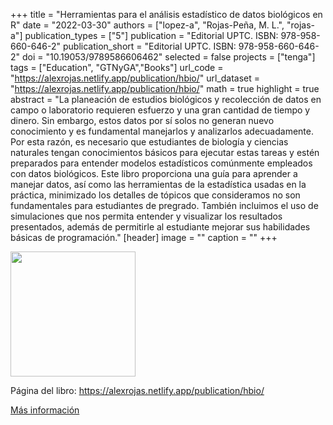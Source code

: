 +++
title = "Herramientas para el análisis estadístico de datos biológicos en R"
date = "2022-03-30"
authors = ["lopez-a", "Rojas-Peña, M. L.", "rojas-a"]
publication_types = ["5"]
publication = "Editorial UPTC. ISBN: 978-958-660-646-2"
publication_short = "Editorial UPTC. ISBN: 978-958-660-646-2"
doi = "10.19053/9789586606462"
selected = false
projects = ["tenga"]
tags = ["Education", "GTNyGA","Books"]
url_code = "https://alexrojas.netlify.app/publication/hbio/"
url_dataset = "https://alexrojas.netlify.app/publication/hbio/"
math = true
highlight = true
abstract = "La planeación de estudios biológicos y recolección de datos en campo o laboratorio requieren esfuerzo y una gran cantidad de tiempo y dinero. Sin embargo, estos datos por sí solos no generan nuevo conocimiento y es fundamental manejarlos y analizarlos adecuadamente. Por esta razón, es necesario que estudiantes de biología y ciencias naturales tengan conocimientos básicos para ejecutar estas tareas y estén preparados para entender modelos estadísticos comúnmente empleados con datos biológicos. Este libro proporciona una guía para aprender a manejar datos, así como las herramientas de la estadística usadas en la práctica, minimizado los detalles de tópicos que consideramos no son fundamentales para estudiantes de pregrado. También incluimos el uso de simulaciones que nos permita entender y visualizar los resultados presentados, además de permitirle al estudiante mejorar sus habilidades básicas de programación."
[header]
image = ""
caption = ""
+++


<img src="https://matematicas.netlify.com/img/HADB.png"  width="200"/>

Página del libro: https://alexrojas.netlify.app/publication/hbio/

[Más información](https://editorial.uptc.edu.co/)

<!--
<img src="https://simehbucket.s3.amazonaws.com/images/7a665c7977e7b9df2eee119f35d5bef9-medium.jpg" width=200>

<img src="https://simehbucket.s3.amazonaws.com/images/7a665c7977e7b9df2eee119f35ce433c-medium.jpg" width= 200>

[Más información](https://editorial.uptc.edu.co/gpd-la-arqueologia-matematica-9789586604956.html)
-->





